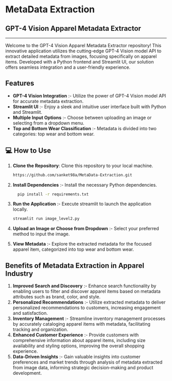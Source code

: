 # MetaData Extraction
## GPT-4 Vision Apparel Metadata Extractor
----------------------------------------------
Welcome to the GPT-4 Vision Apparel Metadata Extractor repository! This innovative application utilizes the cutting-edge GPT-4 Vision model API to extract detailed metadata from images, focusing specifically on apparel items. Developed with a Python frontend and Streamlit UI, our solution offers seamless integration and a user-friendly experience.

## Features
- **GPT-4 Vision Integration** :- Utilize the power of GPT-4 Vision model API for accurate metadata extraction.
- **Streamlit UI** :- Enjoy a sleek and intuitive user interface built with Python and Streamlit.
- **Multiple Input Options** :- Choose between uploading an image or selecting from a dropdown menu.
- **Top and Bottom Wear Classification** :- Metadata is divided into two categories: top wear and bottom wear.


## 💻  How to Use 
1. **Clone the Repository**:
   Clone this repository to your local machine.
   ```cmd
   https://github.com/sanket98a/MetaData-Extraction.git
   ```
   
3. **Install Dependencies** :- 
  Install the necessary Python dependencies.
   ```cmd
     pip install -r requirements.txt
   ```
  
5. **Run the Application** :-
   Execute streamlit to launch the application locally.
   ```cmd
   streamlit run image_level2.py
   ```
   
7. **Upload an Image or Choose from Dropdown** :-
   Select your preferred method to input the image.
   
9. **View Metadata** :-
   Explore the extracted metadata for the focused apparel item, categorized into top wear and bottom wear.

## Benefits of Metadata Extraction in Apparel Industry

1. **Improved Search and Discovery** :- Enhance search functionality by enabling users to filter and discover apparel items based on metadata attributes such as brand, color, and style.
2. **Personalized Recommendations** :- Utilize extracted metadata to deliver personalized recommendations to customers, increasing engagement and satisfaction.
3. **Inventory Management** :- Streamline inventory management processes by accurately cataloging apparel items with metadata, facilitating tracking and organization.
4. **Enhanced Customer Experience** :- Provide customers with comprehensive information about apparel items, including size availability and styling options, improving the overall shopping experience.
5. **Data-Driven Insights** :- Gain valuable insights into customer preferences and market trends through analysis of metadata extracted from image data, informing strategic decision-making and product development.
